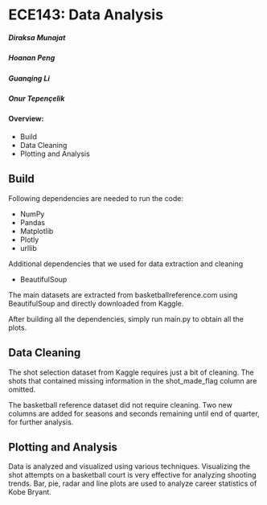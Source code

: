 # ECE143: Data Analysis
##### Diraksa Munajat  
##### Hoanan Peng  
##### Guanqing Li  
##### Onur Tepençelik  


#### Overview:
- Build
- Data Cleaning
- Plotting and Analysis


## Build
Following dependencies are needed to run the code:
  - NumPy
  - Pandas
  - Matplotlib
  - Plotly
  - urllib

Additional dependencies that we used for data extraction and cleaning
  - BeautifulSoup
  
The main datasets are extracted from basketballreference.com using BeautifulSoup and directly downloaded from Kaggle.

After building all the dependencies, simply run main.py to obtain all the plots.
  
## Data Cleaning

The shot selection dataset from Kaggle requires just a bit of cleaning. The shots that contained missing information in the 
shot_made_flag column are omitted.

The basketball reference dataset did not require cleaning. Two new columns are added for seasons and seconds remaining until
end of quarter, for further analysis.

## Plotting and Analysis

Data is analyzed and visualized using various techniques. Visualizing the shot attempts on a basketball court is very effective
for analyzing shooting trends. Bar, pie, radar and line plots are used to analyze career statistics of Kobe Bryant.

